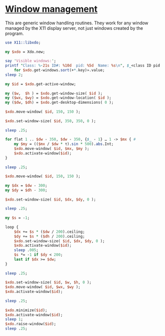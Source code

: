 [1]: https://rosettacode.org/wiki/Window_management

# [Window management][1]

This are generic window handling routines. They work for any window managed by the X11 display server, not just windows created by the program.

```perl
use X11::libxdo;
 
my $xdo = Xdo.new;
 
say 'Visible windows:';
printf "Class: %-21s ID#: %10d  pid: %5d  Name: %s\n", $_<class ID pid name>
    for $xdo.get-windows.sort(+*.key)».value;
sleep 2;
 
my $id = $xdo.get-active-window;
 
my ($w,  $h ) = $xdo.get-window-size( $id );
my ($wx, $wy) = $xdo.get-window-location( $id );
my ($dw, $dh) = $xdo.get-desktop-dimensions( 0 );
 
$xdo.move-window( $id, 150, 150 );
 
$xdo.set-window-size( $id, 350, 350, 0 );
 
sleep .25;
 
for flat 1 .. $dw - 350, $dw - 350, {$_ - 1} … 1 -> $mx { #
    my $my = (($mx / $dw * τ).sin * 500).abs.Int;
    $xdo.move-window( $id, $mx, $my );
    $xdo.activate-window($id);
}
 
sleep .25;
 
$xdo.move-window( $id, 150, 150 );
 
my $dx = $dw - 300;
my $dy = $dh - 300;
 
$xdo.set-window-size( $id, $dx, $dy, 0 );
 
sleep .25;
 
my $s = -1;
 
loop {
    $dx += $s * ($dw / 200).ceiling;
    $dy += $s * ($dh / 200).ceiling;
    $xdo.set-window-size( $id, $dx, $dy, 0 );
    $xdo.activate-window($id);
    sleep .005;
    $s *= -1 if $dy < 200;
    last if $dx >= $dw;
}
 
sleep .25;
 
$xdo.set-window-size( $id, $w, $h, 0 );
$xdo.move-window( $id, $wx, $wy );
$xdo.activate-window($id);
 
sleep .25;
 
$xdo.minimize($id);
$xdo.activate-window($id);
sleep 1;
$xdo.raise-window($id);
sleep .25;
 
```